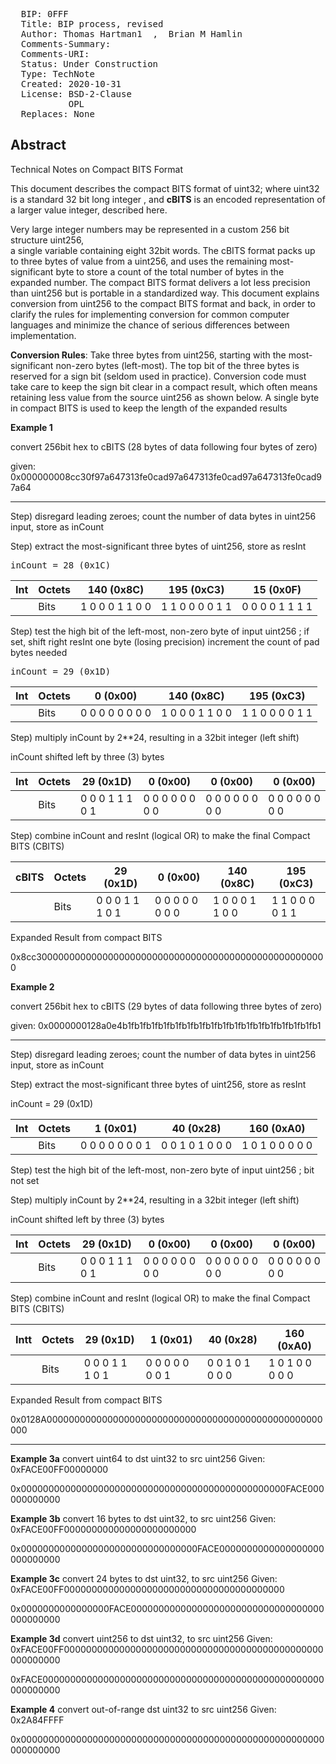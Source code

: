 <pre>
  BIP: 0FFF
  Title: BIP process, revised
  Author: Thomas Hartman1  <email@gmail.com>,  Brian M Hamlin  <email@other.com>
  Comments-Summary: 
  Comments-URI: 
  Status: Under Construction
  Type: TechNote
  Created: 2020-10-31
  License: BSD-2-Clause
           OPL
  Replaces: None
</pre>

## Abstract ##

Technical Notes on Compact BITS Format 

This document describes the compact BITS format of uint32; where uint32 is a standard 32 bit long integer 
, and **cBITS** is an encoded representation of a larger value integer, described here.  

Very large integer numbers may be represented in a custom 256 bit structure uint256,  
a single variable containing eight 32bit words.   The cBITS format packs up
to three bytes of value from a uint256, and uses the remaining most-significant byte to store a
count of the total number of bytes in the expanded number.  The compact BITS format delivers a
lot less precision than uint256 but is portable in a standardized way.  This document explains
conversion from uint256 to the compact BITS format and back, in order to clarify the rules for
implementing conversion for common computer languages and minimize the chance of serious
differences between implementation.

**Conversion Rules**: Take three bytes from uint256, starting with the most-significant non-zero
bytes (left-most). The top bit of the three bytes is reserved for a sign bit (seldom used in
practice). Conversion code must take care to keep the sign bit clear in a compact result, which
often means retaining less value from the source uint256 as shown below.  A single byte in
compact BITS is used to keep the length of the expanded results


**Example 1** 

convert 256bit hex to cBITS  (28 bytes of data following four bytes of zero)

given:  0x000000008cc30f97a647313fe0cad97a647313fe0cad97a647313fe0cad97a64

--------------------------------------------------------------------------

Step) disregard leading zeroes; count the number of data bytes in uint256 input, store as inCount

Step) extract the most-significant three bytes of uint256, store as resInt

<pre>inCount = 28 (0x1C)</pre>

| **Int** | Octets |   140 (0x8C)   |   195 (0xC3)  |   15 (0x0F)    |
|--------|--------|-----------------|-----------------|-----------------|
|        | Bits   | 1 0 0 0 1 1 0 0 | 1 1 0 0 0 0 1 1 | 0 0 0 0 1 1 1 1 |


Step) test the high bit of the left-most, non-zero byte of input uint256 ;
      if set,
      shift right resInt one byte (losing precision)
      increment the count of pad bytes needed

<pre>inCount = 29 (0x1D)</pre>

| **Int** | Octets |   0 (0x00)    |  140 (0x8C)   |  195 (0xC3)   |
|--------|--------|-----------------|-----------------|-----------------|
|        | Bits   | 0 0 0 0 0 0 0 0 | 1 0 0 0 1 1 0 0 | 1 1 0 0 0 0 1 1 |


Step) multiply inCount by 2**24, resulting in a 32bit integer (left shift)

inCount shifted left by three (3) bytes


| **Int** | Octets |    29 (0x1D)    |     0 (0x00)    |     0 (0x00)    |     0 (0x00)    |
|---------|--------|-----------------|-----------------|-----------------|-----------------|
|         | Bits   | 0 0 0 1 1 1 0 1 | 0 0 0 0 0 0 0 0 | 0 0 0 0 0 0 0 0 | 0 0 0 0 0 0 0 0 |


Step) combine inCount and resInt (logical OR) to make the final Compact BITS (CBITS)


|**cBITS**| Octets |    29 (0x1D)    |     0 (0x00)    |    140 (0x8C)   |    195 (0xC3)   |
|--------|--------|-----------------|-----------------|-----------------|-----------------|
|        | Bits  | 0 0 0 1 1 1 0 1 | 0 0 0 0 0 0 0 0 | 1 0 0 0 1 1 0 0 | 1 1 0 0 0 0 1 1 |


Expanded Result from compact BITS

0x8cc30000000000000000000000000000000000000000000000000000


**Example 2**  

convert 256bit hex to cBITS (29 bytes of data following three bytes of zero)

given:  0x0000000128a0e4b1fb1fb1fb1fb1fb1fb1fb1fb1fb1fb1fb1fb1fb1fb1fb1fb1

--------------------------------------------------------------------------

Step) disregard leading zeroes; count the number of data bytes in uint256 input, store as inCount

Step) extract the most-significant three bytes of uint256, store as resInt

 inCount = 29 (0x1D)

| **Int** | Octets |     1 (0x01)    |     40 (0x28)   |    160 (0xA0)   |
|--------|--------|-----------------|-----------------|-----------------|
|        | Bits | 0 0 0 0 0 0 0 1 | 0 0 1 0 1 0 0 0 | 1 0 1 0 0 0 0 0 |


Step) test the high bit of the left-most, non-zero byte of input uint256 ; bit not set

Step) multiply inCount by 2**24, resulting in a 32bit integer (left shift)

inCount shifted left by three (3) bytes


| **Int** | Octets |    29 (0x1D)    |     0 (0x00)    |     0 (0x00)    |     0 (0x00)    |
|---------|--------|-----------------|-----------------|-----------------|-----------------|
|         | Bits | 0 0 0 1 1 1 0 1 | 0 0 0 0 0 0 0 0 | 0 0 0 0 0 0 0 0 | 0 0 0 0 0 0 0 0 |


Step) combine inCount and resInt (logical OR) to make the final Compact BITS (CBITS)


| **Int**t | Octets |    29 (0x1D)    |     1 (0x01)    |     40 (0x28)   |    160 (0xA0)   |
|---------|--------|-----------------|-----------------|-----------------|-----------------|
|         | Bits | 0 0 0 1 1 1 0 1 | 0 0 0 0 0 0 0 1 | 0 0 1 0 1 0 0 0 | 1 0 1 0 0 0 0 0 |


Expanded Result from compact BITS

0x0128A00000000000000000000000000000000000000000000000000000


-------------------------------------------------------------


**Example 3a**   convert uint64 to dst uint32 to src uint256
  Given:    0xFACE00FF00000000

0x000000000000000000000000000000000000000000000000FACE000000000000



**Example 3b**   convert  16 bytes to dst uint32, to src uint256
  Given:    0xFACE00FF000000000000000000000000

  0x00000000000000000000000000000000FACE0000000000000000000000000000


**Example 3c**   convert  24 bytes to dst uint32, to src uint256
  Given:    0xFACE00FF0000000000000000000000000000000000000000

  0x0000000000000000FACE00000000000000000000000000000000000000000000


**Example 3d**   convert  uint256 to dst uint32, to src uint256
  Given:    0xFACE00FF00000000000000000000000000000000000000000000000000000000

  0xFACE000000000000000000000000000000000000000000000000000000000000


**Example 4**   convert out-of-range dst uint32 to src uint256
  Given:    0x2A84FFFF

  0x0000000000000000000000000000000000000000000000000000000000000000

